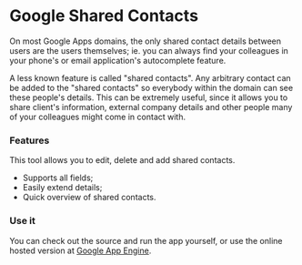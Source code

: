 # Google Shared Contacts


On most Google Apps domains, the only shared contact details between users are the users themselves; ie. you can always
find your colleagues in your phone's or email application's autocomplete feature.

A less known feature is called "shared contacts". Any arbitrary contact can be added to the "shared contacts"
so everybody within the domain can see these people's details. This can be extremely useful, since it allows you to
share client's information, external company details and other people many of your colleagues might come in contact
 with.

### Features

This tool allows you to edit, delete and add shared contacts.

* Supports all fields;
* Easily extend details;
* Quick overview of shared contacts.

### Use it

You can check out the source and run the app yourself, or use the online hosted version
 at [Google App Engine](http://g-shared-contacts.appspot.com/).